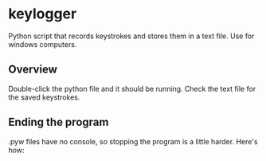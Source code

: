 # keylogger
Python script that records keystrokes and stores them in a text file. Use for windows computers.

## Overview
Double-click the python file and it should be running. Check the text file for the saved keystrokes.

## Ending the program
.pyw files have no console, so stopping the program is a little harder.
Here's how:


